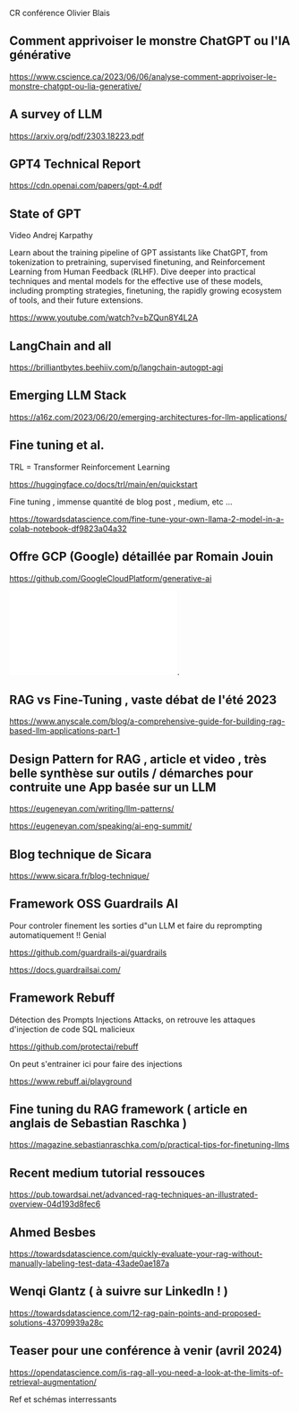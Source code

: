 CR conférence Olivier Blais 
## Comment apprivoiser le monstre ChatGPT ou l'IA générative
https://www.cscience.ca/2023/06/06/analyse-comment-apprivoiser-le-monstre-chatgpt-ou-lia-generative/

## A survey of LLM
https://arxiv.org/pdf/2303.18223.pdf

## GPT4 Technical Report
https://cdn.openai.com/papers/gpt-4.pdf

## State of GPT
Video Andrej Karpathy

Learn about the training pipeline of GPT assistants like ChatGPT, from tokenization to pretraining, supervised finetuning, and Reinforcement Learning from Human Feedback (RLHF). Dive deeper into practical techniques and mental models for the effective use of these models, including prompting strategies, finetuning, the rapidly growing ecosystem of tools, and their future extensions.

https://www.youtube.com/watch?v=bZQun8Y4L2A

## LangChain and all
https://brilliantbytes.beehiiv.com/p/langchain-autogpt-agi

## Emerging LLM Stack
https://a16z.com/2023/06/20/emerging-architectures-for-llm-applications/

## Fine tuning et al.
TRL = Transformer Reinforcement Learning

https://huggingface.co/docs/trl/main/en/quickstart

Fine tuning , immense quantité de blog post , medium, etc ...

https://towardsdatascience.com/fine-tune-your-own-llama-2-model-in-a-colab-notebook-df9823a04a32

## Offre GCP (Google) détaillée par Romain Jouin 

https://github.com/GoogleCloudPlatform/generative-ai

![explications github Google](./doc-RomainJouin.pdf "Explications Github google").

## RAG vs Fine-Tuning , vaste débat de l'été 2023

https://www.anyscale.com/blog/a-comprehensive-guide-for-building-rag-based-llm-applications-part-1

## Design Pattern for RAG , article et video , très belle synthèse sur outils / démarches pour contruite une App basée sur un LLM

https://eugeneyan.com/writing/llm-patterns/

https://eugeneyan.com/speaking/ai-eng-summit/


## Blog technique de Sicara

https://www.sicara.fr/blog-technique/

## Framework OSS Guardrails AI

Pour controler finement les sorties d"un LLM et faire du reprompting automatiquement !! Genial

https://github.com/guardrails-ai/guardrails

https://docs.guardrailsai.com/

## Framework Rebuff 

Détection des Prompts Injections Attacks, on retrouve les attaques d'injection de code SQL malicieux

https://github.com/protectai/rebuff

On peut s'entrainer ici pour faire des injections

https://www.rebuff.ai/playground

## Fine tuning du RAG framework ( article en anglais de Sebastian Raschka )

https://magazine.sebastianraschka.com/p/practical-tips-for-finetuning-llms

## Recent medium tutorial ressouces

https://pub.towardsai.net/advanced-rag-techniques-an-illustrated-overview-04d193d8fec6

## Ahmed Besbes

https://towardsdatascience.com/quickly-evaluate-your-rag-without-manually-labeling-test-data-43ade0ae187a

## Wenqi Glantz ( à suivre sur LinkedIn ! )

https://towardsdatascience.com/12-rag-pain-points-and-proposed-solutions-43709939a28c


## Teaser pour une conférence à venir (avril 2024)

https://opendatascience.com/is-rag-all-you-need-a-look-at-the-limits-of-retrieval-augmentation/

Ref et schémas interressants


